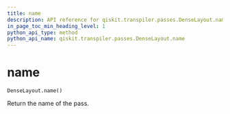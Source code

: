 ```yaml
---
title: name
description: API reference for qiskit.transpiler.passes.DenseLayout.name
in_page_toc_min_heading_level: 1
python_api_type: method
python_api_name: qiskit.transpiler.passes.DenseLayout.name
---
```


# name

<span id="qiskit.transpiler.passes.DenseLayout.name" />

`DenseLayout.name()`

Return the name of the pass.

